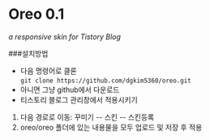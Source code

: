 # Oreo 0.1
_a responsive skin for Tistory Blog_

###설치방법
* 다음 명령어로 클론  
`git clone https://github.com/dgkim5360/oreo.git`
* 아니면 그냥 github에서 다운로드
* 티스토리 블로그 관리창에서 적용시키기
 1. 다음 경로로 이동: 꾸미기 -- 스킨 -- 스킨등록
 2. oreo/oreo 폴더에 있는 내용물을 모두 업로드 및 저장 후 적용



